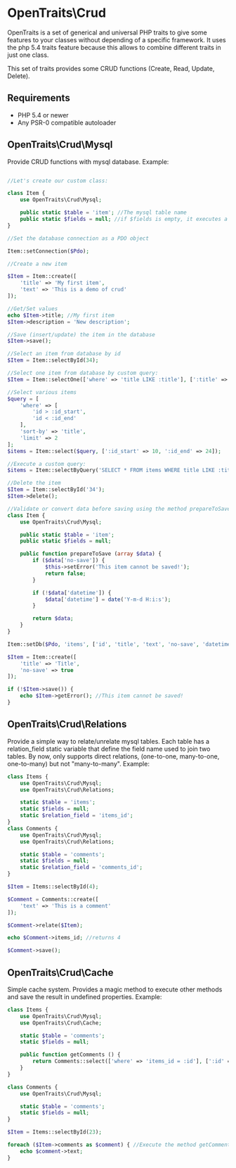 OpenTraits\Crud
===============

OpenTraits is a set of generical and universal PHP traits to give some features to your classes without depending of a specific framework.
It uses the php 5.4 traits feature because this allows to combine different traits in just one class.

This set of traits provides some CRUD functions (Create, Read, Update, Delete).

Requirements
------------

* PHP 5.4 or newer
* Any PSR-0 compatible autoloader

OpenTraits\Crud\Mysql
---------------------

Provide CRUD functions with mysql database. Example:

```php

//Let's create our custom class:

class Item {
	use OpenTraits\Crud\Mysql;

	public static $table = 'item'; //The mysql table name
	public static $fields = null; //if $fields is empty, it executes a mysql DESCRIBE command to get its names
}

//Set the database connection as a PDO object

Item::setConnection($Pdo);

//Create a new item

$Item = Item::create([
	'title' => 'My first item',
	'text' => 'This is a demo of crud'
]);

//Get/Set values
echo $Item->title; //My first item
$Item->description = 'New description';

//Save (insert/update) the item in the database
$Item->save();

//Select an item from database by id
$Item = Item::selectById(34);

//Select one item from database by custom query:
$Item = Item::selectOne(['where' => 'title LIKE :title'], [':title' => 'My first item']);

//Select various items
$query = [
	'where' => [
		'id > :id_start',
		'id < :id_end'
	],
	'sort-by' => 'title',
	'limit' => 2
];
$items = Item::select($query, [':id_start' => 10, ':id_end' => 24]);

//Execute a custom query:
$items = Item::selectByQuery('SELECT * FROM items WHERE title LIKE :title LIMIT 10', [':title' => '%php%']);

//Delete the item
$Item = Item::selectById('34');
$Item->delete();

//Validate or convert data before saving using the method prepareToSave:
class Item {
	use OpenTraits\Crud\Mysql;

	public static $table = 'item';
	public static $fields = null;

	public function prepareToSave (array $data) {
		if ($data['no-save']) {
			$this->setError('This item cannot be saved!');
			return false;
		}

		if (!$data['datetime']) {
			$data['datetime'] = date('Y-m-d H:i:s');
		}

		return $data;
	}
}

Item::setDb($Pdo, 'items', ['id', 'title', 'text', 'no-save', 'datetime']);

$Item = Item::create([
	'title' => 'Title',
	'no-save' => true
]);

if (!$Item->save()) {
	echo $Item->getError(); //This item cannot be saved!
}
```

OpenTraits\Crud\Relations
-------------------------

Provide a simple way to relate/unrelate mysql tables. Each table has a relation_field static variable that define the field name used to join two tables.
By now, only supports direct relations, (one-to-one, many-to-one, one-to-many) but not "many-to-many". Example:

```php
class Items {
	use OpenTraits\Crud\Mysql;
	use OpenTraits\Crud\Relations;

	static $table = 'items';
	static $fields = null;
	static $relation_field = 'items_id';
}
class Comments {
	use OpenTraits\Crud\Mysql;
	use OpenTraits\Crud\Relations;

	static $table = 'comments';
	static $fields = null;
	static $relation_field = 'comments_id';
}

$Item = Items::selectById(4);

$Comment = Comments::create([
	'text' => 'This is a comment'
]);

$Comment->relate($Item);

echo $Comment->items_id; //returns 4

$Comment->save();
```

OpenTraits\Crud\Cache
---------------------

Simple cache system. Provides a magic method to execute other methods and save the result in undefined properties. Example:

```php
class Items {
	use OpenTraits\Crud\Mysql;
	use OpenTraits\Crud\Cache;

	static $table = 'comments';
	static $fields = null;

	public function getComments () {
		return Comments::select(['where' => 'items_id = :id'], [':id' => $this->id]);
	}
}

class Comments {
	use OpenTraits\Crud\Mysql;

	static $table = 'comments';
	static $fields = null;
}

$Item = Items::selectById(23);

foreach ($Item->comments as $comment) { //Execute the method getComments and save the result in the property "comments"
	echo $comment->text;
}
```